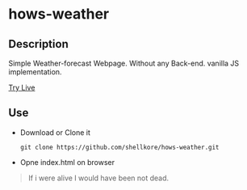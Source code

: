 # hows-weather

## Description

Simple Weather-forecast Webpage. Without any Back-end. vanilla JS implementation.

[Try Live](https://shellkore.github.io/hows-weather/)

## Use

- Download or Clone it

  `git clone https://github.com/shellkore/hows-weather.git`

- Opne index.html on browser

> If i were alive I would have been not dead.
